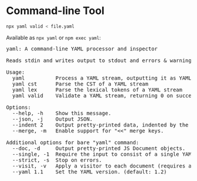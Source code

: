 # Command-line Tool

```sh
npx yaml valid < file.yaml
```

Available as `npx yaml` or `npm exec yaml`:

<pre id="cli-help" style="float: none; clear: none">
yaml: A command-line YAML processor and inspector

Reads stdin and writes output to stdout and errors & warnings to stderr.

Usage:
  yaml          Process a YAML stream, outputting it as YAML
  yaml cst      Parse the CST of a YAML stream
  yaml lex      Parse the lexical tokens of a YAML stream
  yaml valid    Validate a YAML stream, returning 0 on success

Options:
  --help, -h    Show this message.
  --json, -j    Output JSON.
  --indent 2    Output pretty-printed data, indented by the given number of spaces.
  --merge, -m   Enable support for "<<" merge keys.

Additional options for bare "yaml" command:
  --doc, -d     Output pretty-printed JS Document objects.
  --single, -1  Require the input to consist of a single YAML document.
  --strict, -s  Stop on errors.
  --visit, -v   Apply a visitor to each document (requires a path to import)
  --yaml 1.1    Set the YAML version. (default: 1.2)
</pre>
